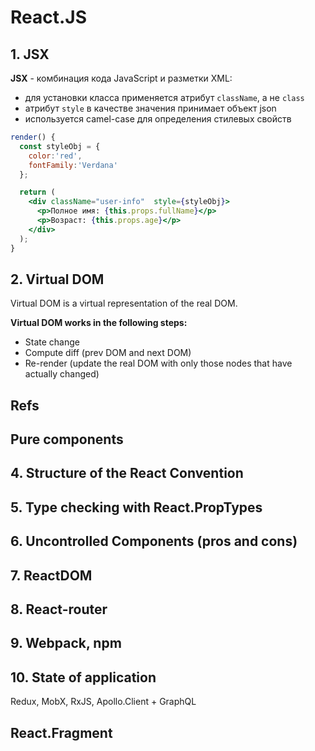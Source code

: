 # React.JS


## 1. JSX

**JSX** - комбинация кода JavaScript и разметки XML:
* для установки класса применяется атрибут `className`, а не `class`
* атрибут `style` в качестве значения принимает объект json
* используется camel-case для определения стилевых свойств
```jsx
render() {
  const styleObj = {
    color:'red', 
    fontFamily:'Verdana'
  };

  return (
    <div className="user-info"  style={styleObj}>
      <p>Полное имя: {this.props.fullName}</p>
      <p>Возраст: {this.props.age}</p>
    </div>
  );
}
```

## 2. Virtual DOM
Virtual DOM is a virtual representation of the real DOM.

**Virtual DOM works in the following steps:**
* State change
* Compute diff (prev DOM and next DOM)
* Re-render (update the real DOM with only those nodes that have actually changed)






## Refs
## Pure components

## 4. Structure of the React Convention
## 5. Type checking with React.PropTypes
## 6. Uncontrolled Components (pros and cons)
## 7. ReactDOM
## 8. React-router
## 9. Webpack, npm
## 10. State of application
Redux, MobX, RxJS, Apollo.Client + GraphQL

## React.Fragment
